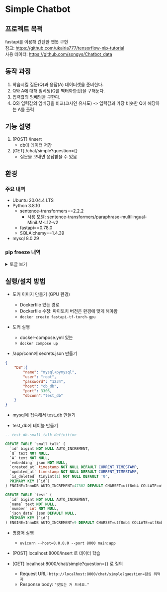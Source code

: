 # Simple Chatbot


## 프로젝트 목적
<!--
프로젝트에 대해 간단하게 설명하는 내용을 포함하는 것이 좋다.

이 프로젝트는 무엇을 위한 것인가
어떤 문제를 해결할 수 있는가
왜 이 프로젝트가 유용한가
어떤 사람들이 이 프로젝트를 사용하면 좋은가
이 프로젝트는 어떻게 작동하는가
-->

fastapi를 이용해 간단한 챗봇 구현</br>
참고: https://github.com/ukairia777/tensorflow-nlp-tutorial </br>
사용 데이터: https://github.com/songys/Chatbot_data

## 동작 과정
1.  학습시킬 질문(Q)과 응답(A) 데이터셋을 준비한다.
2.  Q와 A에 대해 임베딩(Q를 벡터화한것)을 구해둔다.
3.  입력값의 임베딩을 구한다.
4.  Q와 입력값의 임베딩을 비교(코사인 유사도) -> 입력값과 가장 비슷한 Q에 해당하는 A를 출력

## 기능 설명
1. [POST] /insert
    - db에 데이터 저장
2. [GET] /chat/simple?question={}
    - 질문을 보내면 응답받을 수 있음
<!--
## 결과 화면
-->

## 환경
<!-- 기술 스택 -->
### 주요 내역
- Ubuntu 20.04.4 LTS
- Python 3.8.10
    - sentence-transformers==2.2.2
        - 사용 모델: sentence-transformers/paraphrase-multilingual-MiniLM-L12-v2
    - fastapi==0.78.0
    - SQLAlchemy==1.4.39
- mysql 8.0.29

### pip freeze 내역

<details>
<summary>토글 보기</summary>
<div markdown="1">

```
absl-py==1.0.0
anyio==3.6.1
argon2-cffi==21.3.0
argon2-cffi-bindings==21.2.0
asttokens==2.0.5
astunparse==1.6.3
attrs==21.4.0
backcall==0.2.0
beautifulsoup4==4.11.1
bleach==5.0.0
cachetools==5.1.0
certifi==2019.11.28
cffi==1.15.0
chardet==3.0.4
click==8.1.3
cryptography==37.0.4
cycler==0.11.0
dbus-python==1.2.16
debugpy==1.6.0
decorator==5.1.1
defusedxml==0.7.1
entrypoints==0.4
executing==0.8.3
fastapi==0.78.0
fastjsonschema==2.15.3
filelock==3.7.1
flatbuffers==1.12
fonttools==4.33.3
gast==0.4.0
google-auth==2.6.6
google-auth-oauthlib==0.4.6
google-pasta==0.2.0
greenlet==1.1.2
grpcio==1.46.3
h11==0.13.0
h5py==3.6.0
huggingface-hub==0.8.1
idna==2.8
importlib-metadata==4.11.4
importlib-resources==5.7.1
ipykernel==5.1.1
ipython==8.3.0
ipython-genutils==0.2.0
ipywidgets==7.7.0
jedi==0.17.2
Jinja2==3.1.2
joblib==1.1.0
jsonschema==4.5.1
jupyter==1.0.0
jupyter-client==7.3.1
jupyter-console==6.4.3
jupyter-core==4.10.0
jupyter-http-over-ws==0.0.8
jupyterlab-pygments==0.2.2
jupyterlab-widgets==1.1.0
keras==2.9.0
Keras-Preprocessing==1.1.2
kiwisolver==1.4.2
libclang==14.0.1
Markdown==3.3.7
MarkupSafe==2.1.1
matplotlib==3.5.2
matplotlib-inline==0.1.3
mistune==0.8.4
nbclient==0.6.3
nbconvert==6.5.0
nbformat==4.4.0
nest-asyncio==1.5.5
nltk==3.7
notebook==6.4.11
numpy==1.22.4
oauthlib==3.2.0
opt-einsum==3.3.0
packaging==21.3
pandas==1.4.3
pandocfilters==1.5.0
parso==0.7.1
pexpect==4.8.0
pickleshare==0.7.5
Pillow==9.1.1
prometheus-client==0.14.1
prompt-toolkit==3.0.29
protobuf==3.19.4
psutil==5.9.1
ptyprocess==0.7.0
pure-eval==0.2.2
pyasn1==0.4.8
pyasn1-modules==0.2.8
pycparser==2.21
pydantic==1.9.1
Pygments==2.12.0
PyGObject==3.36.0
PyMySQL==1.0.2
pyparsing==3.0.9
pyrsistent==0.18.1
python-apt==2.0.0+ubuntu0.20.4.7
python-dateutil==2.8.2
pytz==2022.1
PyYAML==6.0
pyzmq==23.0.0
qtconsole==5.3.0
QtPy==2.1.0
regex==2022.7.9
requests==2.22.0
requests-oauthlib==1.3.1
requests-unixsocket==0.2.0
rsa==4.8
scikit-learn==1.1.1
scipy==1.8.1
Send2Trash==1.8.0
sentence-transformers==2.2.2
sentencepiece==0.1.96
six==1.14.0
sniffio==1.2.0
soupsieve==2.3.2.post1
SQLAlchemy==1.4.39
stack-data==0.2.0
starlette==0.19.1
tensorboard==2.9.0
tensorboard-data-server==0.6.1
tensorboard-plugin-wit==1.8.1
tensorflow==2.9.1
tensorflow-estimator==2.9.0
tensorflow-io-gcs-filesystem==0.26.0
termcolor==1.1.0
terminado==0.15.0
threadpoolctl==3.1.0
tinycss2==1.1.1
tokenizers==0.12.1
torch==1.7.1+cu110
torchaudio==0.7.2
torchvision==0.8.2+cu110
tornado==6.1
tqdm==4.64.0
traitlets==5.2.1.post0
transformers==4.20.1
typing_extensions==4.2.0
urllib3==1.25.8
uvicorn==0.18.2
wcwidth==0.2.5
webencodings==0.5.1
Werkzeug==2.1.2
widgetsnbextension==3.6.0
wrapt==1.14.1
zipp==3.8.0
```

</div>
</details>


## 실행/설치 방법
- 도커 이미지 만들기 (GPU 환경)
    - Dockerfile 있는 경로
    - Dockerfile 수정: 파이토치 버전은 환경에 맞게 해야함
    - `docker create fastapi-tf-torch-gpu`

- 도커 실행
    - docker-compose.yml 있는 
    - `docker compose up`

- /app/conn에 secrets.json 만들기
```json
{
    "DB":{
        "name": "mysql+pymysql",
        "user": "root",
        "password": "1234",
        "host": "cb_db",
        "port": 3306,
        "dbconn":"test_db"
    }
}
```

- mysql에 접속해서 test_db 만들기

- test_db에 테이블 만들기
```ddl
-- test_db.small_talk definition

CREATE TABLE `small_talk` (
  `id` bigint NOT NULL AUTO_INCREMENT,
  `Q` text NOT NULL,
  `A` text NOT NULL,
  `embedding` json NOT NULL,
  `created_at` timestamp NOT NULL DEFAULT CURRENT_TIMESTAMP,
  `updated_at` timestamp NOT NULL DEFAULT CURRENT_TIMESTAMP,
  `is_deleted` tinyint(1) NOT NULL DEFAULT '0',
  PRIMARY KEY (`id`)
) ENGINE=InnoDB AUTO_INCREMENT=47302 DEFAULT CHARSET=utf8mb4 COLLATE=utf8mb4_0900_ai_ci;
```

```ddl
CREATE TABLE `test` (
  `id` bigint NOT NULL AUTO_INCREMENT,
  `name` text NOT NULL,
  `number` int NOT NULL,
  `json_data` json DEFAULT NULL,
  PRIMARY KEY (`id`)
) ENGINE=InnoDB AUTO_INCREMENT=9 DEFAULT CHARSET=utf8mb4 COLLATE=utf8mb4_0900_ai_ci;
```

- 명령어 실행
    - `uvicorn --host=0.0.0.0 --port 8000 main:app`

- [POST] localhost:8000/insert 로 데이터 학습
- [GET] localhost:8000/chat/simple?question={} 로 질의
    + Request URL: `http://localhost:8000/chat/simple?question=점심 뭐먹지`
    + Response body: `"맛있는 거 드세요."`


<!--
프로젝트를 설치, 사용하기 위해 필요한 전제조건이 있는가
어떻게 설치, 사용, 테스트하는가
설치 가이드 문서는 어디에 있는가
-->

<!--
## 저작권/라이선스

어떤 라이선스로 배포되는가?
상세한 라이선스 정보는 어디에서 확인할 수 있는가
프로젝트를 사용함에 있어 제약 조건이 있는가(특허, 상업적 사용)
-->

<!--
## 외부 리소스 정보

프로젝트 내에 포함된 외부의 코드나 리소스의 정보
각각의 출처 및 배포 라이선스는 무엇인가
-->

<!--
## 이슈사항
버그 등-->


